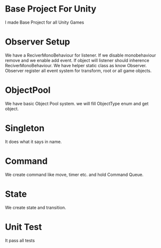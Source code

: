# Base Project For Unity
 I made Base Project for all Unity Games

# Observer Setup
We have a ReciverMonoBehaviour for listener. If we disable monobehaviour remove and we enable add event. If object will listener should inherence ReciverMonoBehaviour. We have helper static class as know Observer. Observer register all event system for transform, root or all game objects. 

# ObjectPool
We have basic Object Pool system. we will fill ObjectType enum and get object.

# Singleton
It does what it says in name.

# Command
We create command like move, timer etc. and hold Command Queue.  

# State
We create state and transition.

# Unit Test
It pass all tests

